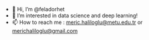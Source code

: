 - 👋 Hi, I’m @feladorhet
- 👀 I’m interested in data science and deep learning!
- 📫 How to reach me : meric.haliloglu@metu.edu.tr or merichaliloglu@gmail.com

<!---
feladorhet/feladorhet is a ✨ special ✨ repository because its `README.md` (this file) appears on your GitHub profile.
You can click the Preview link to take a look at your changes.
--->
